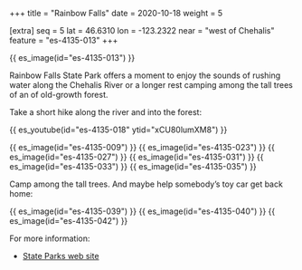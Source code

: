 +++
title = "Rainbow Falls"
date = 2020-10-18
weight = 5

[extra]
seq = 5
lat = 46.6310
lon = -123.2322
near = "west of Chehalis"
feature = "es-4135-013"
+++

{{ es_image(id="es-4135-013") }}

Rainbow Falls State Park offers a moment to enjoy the sounds of rushing water along the Chehalis River or a longer rest camping among the tall trees of an of old-growth forest.

<!-- more -->

Take a short hike along the river and into the forest:

{{ es_youtube(id="es-4135-018" ytid="xCU80lumXM8") }}

{{ es_image(id="es-4135-009") }}
{{ es_image(id="es-4135-023") }}
{{ es_image(id="es-4135-027") }}
{{ es_image(id="es-4135-031") }}
{{ es_image(id="es-4135-033") }}
{{ es_image(id="es-4135-035") }}

Camp among the tall trees. And maybe help somebody’s toy car get back home:

{{ es_image(id="es-4135-039") }}
{{ es_image(id="es-4135-040") }}
{{ es_image(id="es-4135-042") }}

For more information:

* [State Parks web site](https://parks.state.wa.us/570/Rainbow-Falls)
